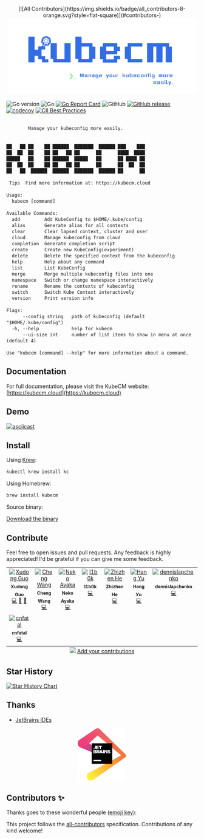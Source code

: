 <p align="center">
<!-- ALL-CONTRIBUTORS-BADGE:START - Do not remove or modify this section -->
[![All Contributors](https://img.shields.io/badge/all_contributors-8-orange.svg?style=flat-square)](#contributors-)
<!-- ALL-CONTRIBUTORS-BADGE:END -->
    <img src="docs/static/kubecm.png" title="KubeCM" alt="Kubecm" height="200" />
</p>

![Go version](https://img.shields.io/github/go-mod/go-version/sunny0826/kubecm)
![Go](https://github.com/sunny0826/kubecm/workflows/Go/badge.svg?branch=master)
[![Go Report Card](https://goreportcard.com/badge/github.com/sunny0826/kubecm)](https://goreportcard.com/report/github.com/sunny0826/kubecm)
![GitHub](https://img.shields.io/github/license/sunny0826/kubecm.svg)
[![GitHub release](https://img.shields.io/github/release/sunny0826/kubecm)](https://github.com/sunny0826/kubecm/releases)
[![codecov](https://codecov.io/gh/sunny0826/kubecm/branch/master/graph/badge.svg?token=KGTLBQ8HYZ)](https://codecov.io/gh/sunny0826/kubecm)
[![CII Best Practices](https://bestpractices.coreinfrastructure.org/projects/6065/badge)](https://bestpractices.coreinfrastructure.org/projects/6065)

```text
                                                 
        Manage your kubeconfig more easily.        
                                                   

██   ██ ██    ██ ██████  ███████  ██████ ███    ███ 
██  ██  ██    ██ ██   ██ ██      ██      ████  ████ 
█████   ██    ██ ██████  █████   ██      ██ ████ ██ 
██  ██  ██    ██ ██   ██ ██      ██      ██  ██  ██ 
██   ██  ██████  ██████  ███████  ██████ ██      ██

 Tips  Find more information at: https://kubecm.cloud

Usage:
  kubecm [command]

Available Commands:
  add         Add KubeConfig to $HOME/.kube/config
  alias       Generate alias for all contexts
  clear       Clear lapsed context, cluster and user
  cloud       Manage kubeconfig from cloud
  completion  Generate completion script
  create      Create new KubeConfig(experiment)
  delete      Delete the specified context from the kubeconfig
  help        Help about any command
  list        List KubeConfig
  merge       Merge multiple kubeconfig files into one
  namespace   Switch or change namespace interactively
  rename      Rename the contexts of kubeconfig
  switch      Switch Kube Context interactively
  version     Print version info

Flags:
      --config string   path of kubeconfig (default "$HOME/.kube/config")
  -h, --help            help for kubecm
      --ui-size int     number of list items to show in menu at once (default 4)

Use "kubecm [command] --help" for more information about a command.
```

## Documentation

For full documentation, please visit the KubeCM website: [https://kubecm.cloud](https://kubecm.cloud)

## Demo

[![asciicast](https://asciinema.org/a/389595.svg)](https://asciinema.org/a/389595)

## Install
Using [Krew](https://krew.sigs.k8s.io/):

```bash
kubectl krew install kc
```

Using Homebrew:

```bash
brew install kubecm
```

Source binary:

[Download the binary](https://github.com/sunny0826/kubecm/releases)

## Contribute

Feel free to open issues and pull requests. Any feedback is highly appreciated! I'd be grateful if you can give me some feedback.

<!-- ALL-CONTRIBUTORS-LIST:START - Do not remove or modify this section -->
<!-- prettier-ignore-start -->
<!-- markdownlint-disable -->
<table>
  <tbody>
    <tr>
      <td align="center" valign="top" width="14.28%"><a href="https://guoxudong.io/"><img src="https://avatars.githubusercontent.com/u/24563928?v=4?s=100" width="100px;" alt="Xudong Guo"/><br /><sub><b>Xudong Guo</b></sub></a><br /><a href="https://github.com/sunny0826/kubecm/commits?author=sunny0826" title="Code">💻</a> <a href="https://github.com/sunny0826/kubecm/commits?author=sunny0826" title="Documentation">📖</a> <a href="#maintenance-sunny0826" title="Maintenance">🚧</a></td>
      <td align="center" valign="top" width="14.28%"><a href="https://github.com/astraw99"><img src="https://avatars.githubusercontent.com/u/25424734?v=4?s=100" width="100px;" alt="Cheng Wang"/><br /><sub><b>Cheng Wang</b></sub></a><br /><a href="https://github.com/sunny0826/kubecm/commits?author=astraw99" title="Code">💻</a></td>
      <td align="center" valign="top" width="14.28%"><a href="https://nolebase.ayaka.io/"><img src="https://avatars.githubusercontent.com/u/11081491?v=4?s=100" width="100px;" alt="Neko Ayaka"/><br /><sub><b>Neko Ayaka</b></sub></a><br /><a href="https://github.com/sunny0826/kubecm/commits?author=nekomeowww" title="Code">💻</a></td>
      <td align="center" valign="top" width="14.28%"><a href="https://github.com/l1b0k"><img src="https://avatars.githubusercontent.com/u/4043362?v=4?s=100" width="100px;" alt="l1b0k"/><br /><sub><b>l1b0k</b></sub></a><br /><a href="https://github.com/sunny0826/kubecm/commits?author=l1b0k" title="Code">💻</a></td>
      <td align="center" valign="top" width="14.28%"><a href="https://t.me/littlepoint"><img src="https://avatars.githubusercontent.com/u/7611700?v=4?s=100" width="100px;" alt="Zhizhen He"/><br /><sub><b>Zhizhen He</b></sub></a><br /><a href="https://github.com/sunny0826/kubecm/commits?author=hezhizhen" title="Code">💻</a></td>
      <td align="center" valign="top" width="14.28%"><a href="https://github.com/futuretea"><img src="https://avatars.githubusercontent.com/u/15064560?v=4?s=100" width="100px;" alt="Hang Yu"/><br /><sub><b>Hang Yu</b></sub></a><br /><a href="https://github.com/sunny0826/kubecm/commits?author=futuretea" title="Code">💻</a></td>
      <td align="center" valign="top" width="14.28%"><a href="https://github.com/dennislapchenko"><img src="https://avatars.githubusercontent.com/u/17194644?v=4?s=100" width="100px;" alt="dennislapchenko"/><br /><sub><b>dennislapchenko</b></sub></a><br /><a href="https://github.com/sunny0826/kubecm/commits?author=dennislapchenko" title="Code">💻</a></td>
    </tr>
    <tr>
      <td align="center" valign="top" width="14.28%"><a href="https://github.com/cnfatal"><img src="https://avatars.githubusercontent.com/u/15731850?v=4?s=100" width="100px;" alt="cnfatal"/><br /><sub><b>cnfatal</b></sub></a><br /><a href="https://github.com/sunny0826/kubecm/commits?author=cnfatal" title="Code">💻</a></td>
    </tr>
  </tbody>
  <tfoot>
    <tr>
      <td align="center" size="13px" colspan="7">
        <img src="https://raw.githubusercontent.com/all-contributors/all-contributors-cli/1b8533af435da9854653492b1327a23a4dbd0a10/assets/logo-small.svg">
          <a href="https://all-contributors.js.org/docs/en/bot/usage">Add your contributions</a>
        </img>
      </td>
    </tr>
  </tfoot>
</table>

<!-- markdownlint-restore -->
<!-- prettier-ignore-end -->

<!-- ALL-CONTRIBUTORS-LIST:END -->

## Star History

[![Star History Chart](https://api.star-history.com/svg?repos=sunny0826/kubecm&type=Date)](https://star-history.com/#sunny0826/kubecm)

## Thanks

- [JetBrains IDEs](https://www.jetbrains.com/?from=kubecm)

<p align="center">
  <a href="https://www.jetbrains.com/?from=kubecm" title="前往官网了解JetBrains出品的IDEs">
    <img src="docs/static/jetbrains.svg" width="128" alt="JetBrains logo">
  </a>
</p>

## Contributors ✨

Thanks goes to these wonderful people ([emoji key](https://allcontributors.org/docs/en/emoji-key)):

<!-- ALL-CONTRIBUTORS-LIST:START - Do not remove or modify this section -->
<!-- prettier-ignore-start -->
<!-- markdownlint-disable -->
<!-- markdownlint-restore -->
<!-- prettier-ignore-end -->
<!-- ALL-CONTRIBUTORS-LIST:END -->

This project follows the [all-contributors](https://github.com/all-contributors/all-contributors) specification. Contributions of any kind welcome!